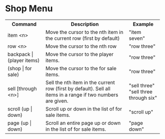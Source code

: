# Shop Menu

<table>
    <tr>
        <th>Command</th>
        <th>Description</th>
        <th>Example</th>
    </tr>
    <tr>
        <td>item &lt;n&gt;</td>
        <td>Move the cursor to the nth item in the current row (first by default)</td>
        <td>"item seven"</td>
    </tr>
    <tr>
        <td>row &lt;n&gt;</td>
        <td>Move the cursor to the nth row</td>
        <td>"row three"</td>
    </tr>
    <tr>
        <td>backpack | (player items)</td>
        <td>Move the cursor to the player items.</td>
        <td>"row three"</td>
    </tr>
    <tr>
        <td>(shop | for sale)</td>
        <td>Move the cursor to the for sale items.</td>
        <td>"row three"</td>
    </tr>
    <tr>
        <td>sell <n> [through &lt;n&gt;]</td>
        <td>Sell the nth item in the current row (first by default). Sell all items in a range if two numbers are given.</td>
        <td>            
            <div>"sell three"</div>
            <div>"sell three through six"</div>
        </td>
    </tr>
    <tr>
        <td>scroll (up  &#124; down)</td>
        <td>Scroll up or down in the list of for sale items.</td>
        <td>"scroll up"</td>
    </tr>
    <tr>
        <td>page (up  &#124; down)</td>
        <td>Scroll an entire page up or down in the list of for sale items.</td>
        <td>"page down"</td>
    </tr>
</table>